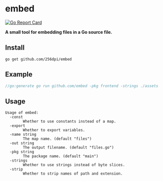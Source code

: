 # embed

[![Go Report Card](https://goreportcard.com/badge/github.com/256dpi/embed)](https://goreportcard.com/report/github.com/256dpi/embed)

**A small tool for embedding files in a Go source file.**

## Install

```
go get github.com/256dpi/embed
```

## Example

```go
//go:generate go run github.com/embed -pkg frontend -strings ./assets 
```

## Usage

```
Usage of embed:
  -const
        Whether to use constants instead of a map.
  -export
        Whether to export variables.
  -name string
        The map name. (default "files")
  -out string
        The output filename. (default "files.go")
  -pkg string
        The package name. (default "main")
  -strings
        Whether to use strings instead of byte slices.
  -strip
        Whether to strip names of path and extension.
```
